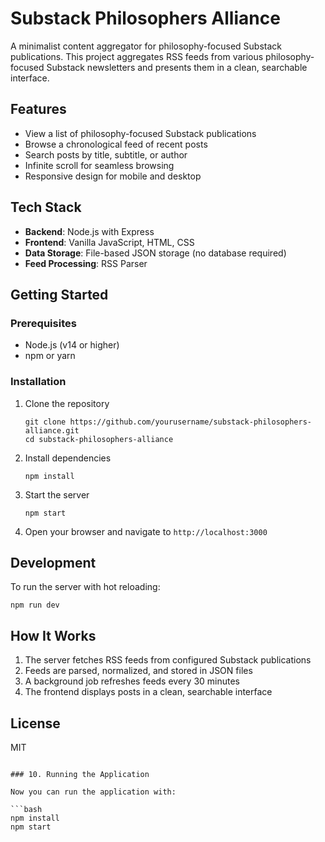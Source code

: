 # Substack Philosophers Alliance

A minimalist content aggregator for philosophy-focused Substack publications. This project aggregates RSS feeds from various philosophy-focused Substack newsletters and presents them in a clean, searchable interface.

## Features

- View a list of philosophy-focused Substack publications
- Browse a chronological feed of recent posts
- Search posts by title, subtitle, or author
- Infinite scroll for seamless browsing
- Responsive design for mobile and desktop

## Tech Stack

- **Backend**: Node.js with Express
- **Frontend**: Vanilla JavaScript, HTML, CSS
- **Data Storage**: File-based JSON storage (no database required)
- **Feed Processing**: RSS Parser

## Getting Started

### Prerequisites

- Node.js (v14 or higher)
- npm or yarn

### Installation

1. Clone the repository
   ```
   git clone https://github.com/yourusername/substack-philosophers-alliance.git
   cd substack-philosophers-alliance
   ```

2. Install dependencies
   ```
   npm install
   ```

3. Start the server
   ```
   npm start
   ```

4. Open your browser and navigate to `http://localhost:3000`

## Development

To run the server with hot reloading:
```
npm run dev
```

## How It Works

1. The server fetches RSS feeds from configured Substack publications
2. Feeds are parsed, normalized, and stored in JSON files
3. A background job refreshes feeds every 30 minutes
4. The frontend displays posts in a clean, searchable interface

## License

MIT
```

### 10. Running the Application

Now you can run the application with:

```bash
npm install
npm start